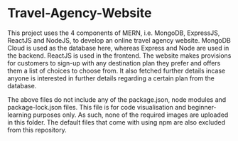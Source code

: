 # Travel-Agency-Website
This project uses the 4 components of MERN, i.e. MongoDB, ExpressJS, ReactJS and NodeJS, to develop an online travel agency website.
MongoDB Cloud is used as the database here, whereas Express and Node are used in the backend. ReactJS is used in the frontend.
The website makes provisions for customers to sign-up with any destination plan they prefer and offers them a list of choices to choose from.
It also fetched further details incase anyone is interested in further details regarding a certain plan from the database.


The above files do not include any of the package.json, node modules and package-lock.json files. This file is for code visualisation and beginner-learning purposes only.
As such, none of the required images are uploaded in this folder. The default files that come with using npm are also excluded from this repository.
